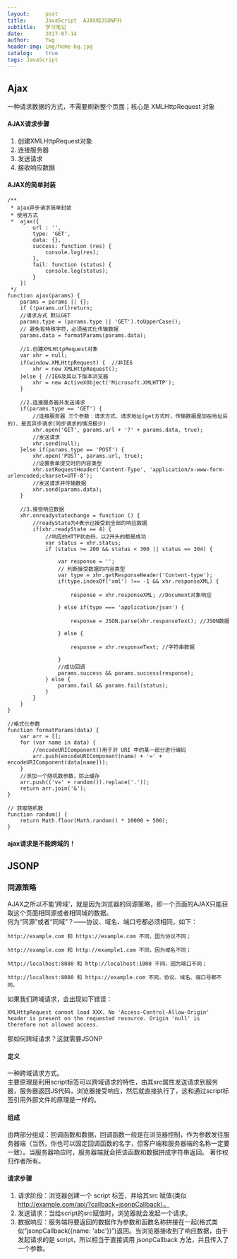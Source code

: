 ```yaml
---
layout:     post
title:      JavaScript  AJAX和JSONP升
subtitle:   学习笔记 
date:       2017-07-14
author:     Ywg
header-img: img/home-bg.jpg
catalog:    true
tags: JavaScript 
---
```


## Ajax 
一种请求数据的方式，不需要刷新整个页面；核心是 XMLHttpRequest 对象 <br>
#### AJAX请求步骤
1. 创建XMLHttpRequest对象
2. 连接服务器
3. 发送请求
4. 接收响应数据

#### AJAX的简单封装
``` 
/**
 * ajax异步请求简单封装
 * 使用方式
 *  ajax({
        url : '',
        type: 'GET',
        data: {},
        success: function (res) {
            console.log(res);
        },
        fail: function (status) {
            console.log(status);
        }
    })
 */
function ajax(params) {
    params = params || {};
    if (!params.url)return;
    //请求方式 默认GET
    params.type = (params.type || 'GET').toUpperCase();
    // 避免有特殊字符，必须格式化传输数据
    params.data = formatParams(params.data);

    //1.创建XMLHttpRequest对象
    var xhr = null;
    if(window.XMLHttpRequest) {  //非IE6
        xhr = new XMLHttpRequest();
    }else { //IE6及其以下版本浏览器
        xhr = new ActiveXObject('Microsoft.XMLHTTP');
    }

    //2.连接服务器并发送请求
    if(params.type == 'GET') {
        //连接服务器 三个参数：请求方式、请求地址(get方式时，传输数据是加在地址后的)、是否异步请求(同步请求的情况极少)
        xhr.open('GET', params.url + '?' + params.data, true);
        //发送请求
        xhr.send(null);
    }else if(params.type == 'POST') {
        xhr.open('POST', params.url, true);
        //设置表单提交时的内容类型
        xhr.setRequestHeader('Content-Type', 'application/x-www-form-urlencoded;charset=UTF-8');
        //发送请求并传输数据
        xhr.send(params.data);
    }

    //3.接受响应数据
    xhr.onreadystatechange = function () {
        //readyState为4表示已接受到全部的响应数据
        if(xhr.readyState == 4) {
            //响应的HTTP状态码，以2开头的都是成功
            var status = xhr.status;
            if (status >= 200 && status < 300 || status == 304) {
                
                var response = '';
                // 判断接受数据的内容类型
                var type = xhr.getResponseHeader('Content-type');
                if(type.indexOf('xml') !== -1 && xhr.responseXML) {
                    
                    response = xhr.responseXML; //Document对象响应
                    
                } else if(type === 'application/json') {
                    
                    response = JSON.parse(xhr.responseText); //JSON数据
                    
                } else {
                    
                    response = xhr.responseText; //字符串数据
                    
                }
                //成功回调
                params.success && params.success(response);
            } else {
                params.fail && params.fail(status);
            }
        }
    }
}

//格式化参数
function formatParams(data) {
    var arr = [];
    for (var name in data) {
        //encodeURIComponent()用于对 URI 中的某一部分进行编码
        arr.push(encodeURIComponent(name) + '=' + encodeURIComponent(data[name]));
    }
    //添加一个随机数参数，防止缓存
    arr.push(('v=' + random()).replace('.'));
    return arr.join('&');
}

// 获取随机数
function random() {
    return Math.floor(Math.random() * 10000 + 500);
}
``` 
#### ajax请求是不能跨域的！

## JSONP 
### 同源策略
AJAX之所以不能’跨域‘，就是因为浏览器的同源策略，即一个页面的AJAX只能获取这个页面相同源或者相同域的数据。 <br>
何为“同源”或者“同域”？——协议、域名、端口号都必须相同，如下：
``` 
http://example.com 和 https://example.com 不同，因为协议不同；   

http://example.com 和 http://example1.com 不同，因为域名不同；   

http://localhost:8080 和 http://localhost:1000 不同，因为端口不同；   

http://localhost:8080 和 https://example.com 不同，协议、域名、端口号都不同，
``` 
如果我们跨域请求，会出现如下错误：
``` 
XMLHttpRequest cannot load XXX. No 'Access-Control-Allow-Origin' header is present on the requested resource. Origin 'null' is therefore not allowed access.
``` 
那如何跨域请求？这就需要JSONP
#### 定义
一种跨域请求方式。<br>
主要原理是利用script标签可以跨域请求的特性，由其src属性发送请求到服务器，服务器返回JS代码，浏览器接受响应，然后就直接执行了，这和通过script标签引用外部文件的原理是一样的。
#### 组成
由两部分组成：回调函数和数据，回调函数一般是在浏览器控制，作为参数发往服务器端（当然，你也可以固定回调函数的名字，但客户端和服务器端的名称一定要一致）。当服务器响应时，服务器端就会把该函数和数据拼成字符串返回。 著作权归作者所有。
#### 请求步骤
1. 请求阶段：浏览器创建一个 script 标签，并给其src 赋值(类似 http://example.com/api/?callback=jsonpCallback）。
2. 发送请求：当给script的src赋值时，浏览器就会发起一个请求。
3. 数据响应：服务端将要返回的数据作为参数和函数名称拼接在一起(格式类似”jsonpCallback({name: 'abc'})”)返回。当浏览器接收到了响应数据，由于发起请求的是 script，所以相当于直接调用 jsonpCallback 方法，并且传入了一个参数。


